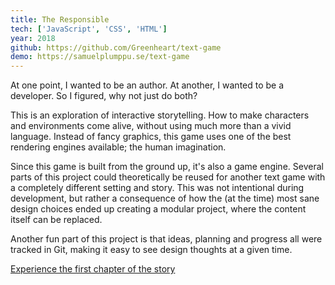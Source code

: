 ```yaml
---
title: The Responsible
tech: ['JavaScript', 'CSS', 'HTML']
year: 2018
github: https://github.com/Greenheart/text-game
demo: https://samuelplumppu.se/text-game
---
```


At one point, I wanted to be an author. At another, I wanted to be a developer. So I figured, why not just do both?

This is an exploration of interactive storytelling. How to make characters and environments come alive, without using much more than a vivid language. Instead of fancy graphics, this game uses one of the best rendering engines available; the human imagination.

Since this game is built from the ground up, it's also a game engine. Several parts of this project could theoretically be reused for another text game with a completely different setting and story. This was not intentional during development, but rather a consequence of how the (at the time) most sane design choices ended up creating a modular project, where the content itself can be replaced.

Another fun part of this project is that ideas, planning and progress all were tracked in Git, making it easy to see design thoughts at a given time.

[Experience the first chapter of the story](https://samuelplumppu.se/text-game)
